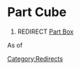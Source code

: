 # Part Cube
1.  REDIRECT [Part Box](Part_Box.md)

As of 

[Category:Redirects](Category:Redirects.md)
